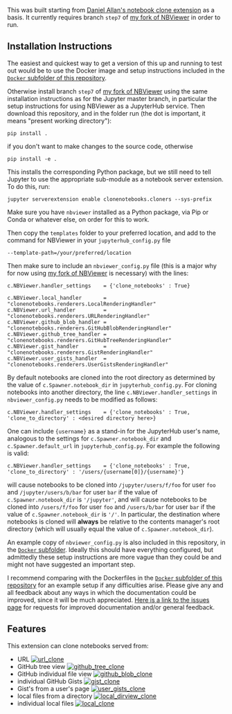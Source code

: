 This was built starting from
[Daniel Allan's notebook clone extension](https://github.com/danielballan/notebook-clone-extension) as a basis. It currently
requires branch `step7` of [my fork of NBViewer](https://github.com/krinsman/nbviewer) in order to run.

## Installation Instructions

The easiest and quickest way to get a version of this up and running
to test out would be to use the Docker image and setup instructions included in the [`Docker` subfolder of this repository](https://github.com/krinsman/clonenotebooks/tree/master/Docker).

Otherwise install branch `step7` of [my fork of NBViewer](https://github.com/krinsman/nbviewer) using the same installation
instructions as for the Jupyter master branch, in particular the setup
instructions for using NBViewer as a JupyterHub service. Then download this repository,
and in the folder run (the dot is important, it means "present working
directory"):

    pip install .

if you don't want to make changes to the source code, otherwise

    pip install -e .

This installs the corresponding Python package, but we still need to
tell Jupyter to use the appropriate sub-module as a notebook server
extension. To do this, run:

    jupyter serverextension enable clonenotebooks.cloners --sys-prefix

Make sure you have `nbviewer` installed as a Python package, via Pip
or Conda or whatever else, on order for this to work.

Then copy the `templates` folder to your preferred location, and add
to the command for NBViewer in your `jupyterhub_config.py` file

    --template-path=/your/preferred/location

Then make sure to include an `nbviewer_config.py` file (this is a major why
for now using
[my fork of NBViewer](https://github.com/krinsman/nbviewer) is
necessary) with the lines:

    c.NBViewer.handler_settings    = {'clone_notebooks' : True}
    
    c.NBViewer.local_handler       = "clonenotebooks.renderers.LocalRenderingHandler"
    c.NBViewer.url_handler         = "clonenotebooks.renderers.URLRenderingHandler"
    c.NBViewer.github_blob_handler = "clonenotebooks.renderers.GitHubBlobRenderingHandler"
    c.NBViewer.github_tree_handler = "clonenotebooks.renderers.GitHubTreeRenderingHandler"
    c.NBViewer.gist_handler        = "clonenotebooks.renderers.GistRenderingHandler"
    c.NBViewer.user_gists_handler  = "clonenotebooks.renderers.UserGistsRenderingHandler"

By default notebooks are cloned into the root directory as determined by the value of `c.Spawner.notebook_dir` in `jupyterhub_config.py`. For cloning notebooks into another directory, the line `c.NBViewer.handler_settings` in `nbviewer_config.py` needs to be modified as follows:

    c.NBViewer.handler_settings    = {'clone_notebooks' : True, 'clone_to_directory' : <desired directory here>}

One can include `{username}` as a stand-in for the JupyterHub user's name, analogous to the settings for `c.Spawner.notebook_dir` and `c.Spawner.default_url` in `jupyterhub_config.py`. For example the following is valid:

    c.NBViewer.handler_settings    = {'clone_notebooks' : True, 'clone_to_directory' : '/users/{username[0]}/{username}'}

will cause notebooks to be cloned into `/jupyter/users/f/foo` for user `foo` and `/jupyter/users/b/bar` for user `bar` if the value of `c.Spawner.notebook_dir` is `'/jupyter'`, and will cause notebooks to be cloned into `/users/f/foo` for user `foo` and `/users/b/bar` for user `bar` if the value of `c.Spawner.notebook_dir` is `'/'`. In particular, the destination where notebooks is cloned will **always** be relative to the contents manager's root directory (which will usually equal the value of `c.Spawner.notebook_dir`).

An example copy of `nbviewer_config.py` is also included in this repository, in the [`Docker` subfolder](https://github.com/krinsman/clonenotebooks/tree/master/Docker). Ideally this
should have everything configured, but admittedly these setup instructions are more
vague than they could be and might not have suggested an important step. 

I recommend comparing with the Dockerfiles in the [`Docker` subfolder of this repository](https://github.com/krinsman/clonenotebooks/tree/master/Docker) for an example setup
if any difficulties arise. Please give any and all feedback about any ways in
which the documentation could be improved, since it will be much
appreciated. [Here is a link to the issues page](https://github.com/krinsman/clonenotebooks/issues)
for requests for improved documentation and/or general feedback.

## Features

This extension can clone notebooks served from:

* URL
[![url_clone](docs/images/url_clone_thumbnail.png)](https://gfycat.com/warmcreepyanemoneshrimp)
* GitHub tree view
[![github_tree_clone](docs/images/github_tree_clone_thumbnail.png)](https://gfycat.com/accomplishedwebbedharlequinbug)
* GitHub individual file view
[![github_blob_clone](docs/images/github_blob_clone_thumbnail.png)](https://gfycat.com/periodiccheeryarrowcrab)
* individual GitHub Gists
[![gist_clone](docs/images/gist_clone_thumbnail.png)](https://gfycat.com/hugesafehornedviper)
* Gist's from a user's page
[![user_gists_clone](docs/images/user_gists_clone_thumbnail.png)](https://gfycat.com/yearlycleanafricanjacana)
* local files from a directory
[![local_dirview_clone](docs/images/local_dirview_clone_thumbnail.png)](https://gfycat.com/ficklescentedasianpiedstarling)
* individual local files
[![local_clone](docs/images/local_clone_thumbnail.png)](https://gfycat.com/fakedeephawaiianmonkseal)

